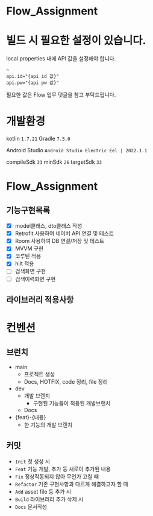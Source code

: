 # Flow_Assignment

# 빌드 시 필요한 설정이 있습니다.
local.properties 내에 API 값을 설정해야 합니다.
```properties
~
api.id="{api id 값}"
api.pw="{api pw 값}"
```
필요한 값은 Flow 업무 댓글을 참고 부탁드립니다.


# 개발환경
kotlin
`1.7.21`
Gradle
`7.5.0`

Android Studio
`Android Studio Electric Eel | 2022.1.1`

compileSdk
`33`
minSdk
`26`
targetSdk
`33`

# Flow_Assignment
## 기능구현목록
- [x] model클래스, dto클래스 작성
- [x] Retrofit 사용하여 네이버 API 연결 및 테스트
- [x] Room 사용하여 DB 연결/저장 및 테스트
- [x] MVVM 구현
- [x] 코루틴 적용
- [x] hilt 적용
- [ ] 검색화면 구현
- [ ] 검색이력화면 구현

## 라이브러리 적용사항

# 컨벤션

## 브런치
- main
  - 프로젝트 생성
  - Docs, HOTFIX, code 정리, file 정리
- dev
  - 개발 브랜치
    - 구현된 기능들이 적용된 개발브랜치
  - Docs
- {feat}-{내용}
  - 한 기능의 개발 브랜치

## 커밋
- `Init`
  첫 생성 시
- `Feat`
  기능 개발, 추가 등 새로이 추가된 내용
- `Fix`
  정상작동되지 않아 무언가 고칠 때
- `Refactor`
  기존 구현사항과 다르게 해결하고자 할 때
- `Add`
  asset file 등 추가 시
- `Build`
  라이브러리 추가 삭제 시
- `Docs`
  문서작성
